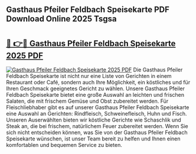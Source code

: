 ## Gasthaus Pfeiler Feldbach Speisekarte PDF Download Online 2025 Tsgsa

# <h2><a href="http://gc9hrg.nevu.top/?p=Gasthaus+Pfeiler+Feldbach+Speisekarte">🔗 👉🔴 Gasthaus Pfeiler Feldbach Speisekarte 2025 PDF</a></h2>

[![Gasthaus Pfeiler Feldbach Speisekarte 2025 PDF](https://i.imgur.com/dBaPXMq.png)](http://gc9hrg.nevu.top/?p=Gasthaus+Pfeiler+Feldbach+Speisekarte)
Die Gasthaus Pfeiler Feldbach Speisekarte ist nicht nur eine Liste von Gerichten in einem Restaurant oder Café, sondern auch Ihre Möglichkeit, ein köstliches und für Ihren Geschmack geeignetes Gericht zu wählen. Unsere Gasthaus Pfeiler Feldbach Speisekarte bietet eine große Auswahl an leichten und frischen Salaten, die mit frischem Gemüse und Obst zubereitet werden. Für Fleischliebhaber gibt es auf unserer Gasthaus Pfeiler Feldbach Speisekarte eine Auswahl an Gerichten: Rindfleisch, Schweinefleisch, Huhn und Fisch. Unseren Auserwählten bieten wir köstliche Gerichte wie Schaschlik und Steak an, die bei frischem, natürlichem Feuer zubereitet werden. Wenn Sie sich nicht entscheiden können, was Sie von der Gasthaus Pfeiler Feldbach Speisekarte wünschen, ist unser Team bereit zu helfen und Ihnen einen komfortablen und bequemen Service zu bieten.
